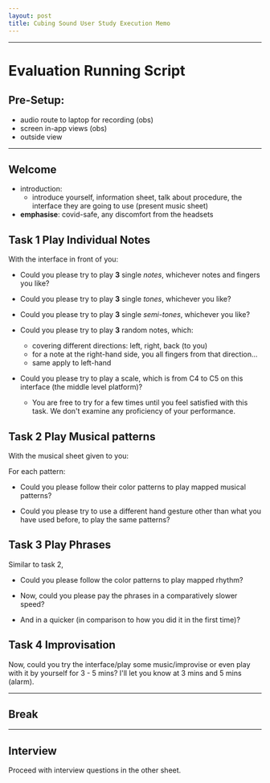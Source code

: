 ```yaml
---
layout: post
title: Cubing Sound User Study Execution Memo
---
```



---

# Evaluation Running Script

## Pre-Setup:

- audio route to laptop for recording (obs)
- screen in-app views (obs)
- outside view


---
## Welcome

- introduction: 
    - introduce yourself, information sheet, talk about procedure, the interface they are going to use (present music sheet)
- **emphasise**: covid-safe, any discomfort from the headsets


## Task 1 Play Individual Notes

With the interface in front of you:

- Could you please try to play **3** single _notes_, whichever notes and fingers you like?

- Could you please try to play **3** single _tones_, whichever you like?

- Could you please try to play **3** single _semi-tones_, whichever you like?

- Could you please try to play **3** random notes, which:
    - covering different directions: left, right, back (to you)
    - for a note at the right-hand side, you all fingers from that direction...
    - same apply to left-hand 


- Could you please try to play a scale, which is from C4 to C5 on this interface (the middle level platform)? 
    - You are free to try for a few times until you feel satisfied with this task. We don't examine any proficiency of your performance.



## Task 2 Play Musical patterns

With the musical sheet given to you:

For each pattern:

- Could you please follow their color patterns to play mapped musical patterns? 

- Could you please try to use a different hand gesture other than what you have used before, to play the same patterns?


## Task 3 Play Phrases

Similar to task 2,

- Could you please follow the color patterns to play mapped rhythm? 

- Now, could you please pay the phrases in a comparatively slower speed?

- And in a quicker (in comparison to how you did it in the first time)?


## Task 4 Improvisation

Now, could you try the interface/play some music/improvise or even play with it by yourself for 3 - 5 mins? I'll let you know at 3 mins and 5 mins (alarm).

---
## Break 
---
## Interview 

Proceed with interview questions in the other sheet.